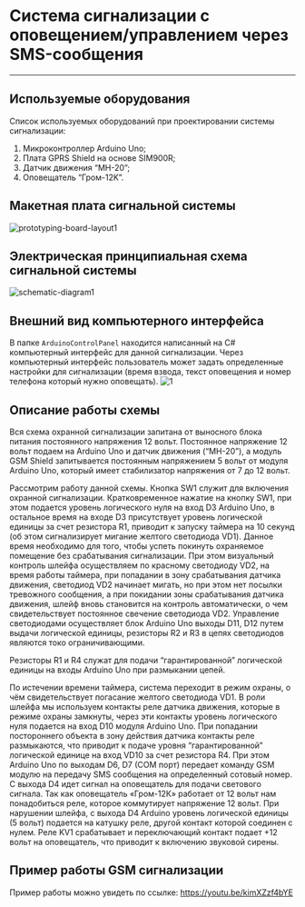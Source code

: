 # Система сигнализации с оповещением/управлением через SMS-сообщения
---

##  Используемые оборудования

Список используемых оборудований при проектировании системы сигнализации:
1) Микроконтроллер Arduino Uno;
2) Плата GPRS Shield на основе SIM900R;
3) Датчик движения “MH-20”;
4) Оповещатель “Гром-12K”. 


## Макетная плата сигнальной системы

![prototyping-board-layout1](https://user-images.githubusercontent.com/11851207/27731080-fef797a2-5dce-11e7-8e0e-3f6d64d38894.jpg)

## Электрическая принципиальная схема сигнальной системы

![schematic-diagram1](https://user-images.githubusercontent.com/11851207/27731143-34d90554-5dcf-11e7-93a8-7dbca573ac4b.jpg)

## Внешний вид компьютерного интерфейса

В папке `ArduinoControlPanel` находится написанный на C# компьютерный интерфейс для данной сигнализации.
Через компьютерный интерфейс пользователь может задать определенные настройки для сигнализации (время взвода, текст оповещения и номер телефона который нужно оповещать).
![1](https://user-images.githubusercontent.com/11851207/27733305-bf241ace-5dd8-11e7-8e0d-51bfcc6bc288.jpg)

## Описание работы схемы

Вся схема охранной сигнализации запитана от выносного блока питания постоянного напряжения 12 вольт. Постоянное напряжение 12 вольт подаем на Arduino Uno и датчик движения (“MH-20”), а модуль GSM Shield запитывается постоянным напряжением 5 вольт от модуля Arduino Uno, который имеет стабилизатор напряжения от 7 до 12 вольт.

Рассмотрим работу данной схемы. Кнопка SW1 служит для включения охранной сигнализации.  Кратковременное нажатие на кнопку SW1, при этом подается уровень логического нуля на вход D3 Arduino Uno, в остальное время на входе D3 присутствует уровень логической единицы за счет резистора R1,  приводит к запуску таймера на 10 секунд (об этом сигнализирует мигание желтого светодиода VD1). Данное время необходимо для того, чтобы успеть покинуть охраняемое помещение без срабатывания  сигнализации. При этом визуальный  контроль шлейфа осуществляем по красному светодиоду VD2, на время работы таймера, при попадании в зону срабатывания датчика движения, светодиод VD2 начинает мигать, но при этом нет посылки тревожного сообщения, а при покидании зоны срабатывания датчика движения, шлейф вновь становится на контроль автоматически, о чем свидетельствует постоянное свечение светодиода VD2. Управление светодиодами осуществляет блок Arduino Uno выходы D11, D12 путем выдачи логической единицы, резисторы R2 и R3 в цепях светодиодов являются токо ограничивающими.

Резисторы R1 и R4 служат для подачи “гарантированной” логической единицы на входы Arduino Uno при размыкании цепей.

По истечении времени таймера, система переходит в режим охраны, о чём свидетельствует погасание желтого светодиода VD1. В роли шлейфа мы используем контакты реле датчика движения, которые в режиме охраны замкнуты, через эти контакты уровень логического нуля подается на вход D10 модуля Arduino Uno.  При попадании постороннего объекта в зону действия датчика контакты реле размыкаются, что приводит к подаче уровня “гарантированной” логической единице на вход VD10 за счет резистора R4. При этом Arduino Uno по выходам D6, D7 (COM порт) передает команду GSM модулю на передачу SMS сообщения на определенный сотовый номер. С выхода D4 идет сигнал на оповещатель для подачи светового сигнала.  Так как оповещатель «Гром-12К» работает от 12 вольт нам понадобиться реле, которое коммутирует напряжение  12 вольт. При нарушении шлейфа, с выхода D4 Arduino уровень логической единицы (5 вольт) подается на катушку реле, другой контакт которой соединен с нулем. Реле KV1 срабатывает и переключающий контакт подает +12 вольт на оповещатель, что приводит к включению звуковой сирены.

## Пример работы GSM сигнализации

Пример работы можно увидеть по ссылке: https://youtu.be/kimXZzf4bYE
